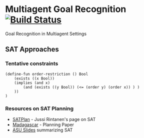 # Multiagent Goal Recognition [![Build Status](https://travis-ci.com/meneguzzi/ma-goal-recognition.svg?token=wcNhPPzeYu4Vp7Wds6rN&branch=master)](https://travis-ci.com/meneguzzi/ma-goal-recognition)
Goal Recognition in Multiagent Settings

## SAT Approaches
### Tentative constraints

```smt
(define-fun order-restriction () Bool
    (exists ((x Bool))
    (implies (and x) 
        (and (exists ((y Bool)) (<= (order y) (order x)) ) )
    ))
)
```

### Resources on SAT Planning
- [SATPlan](https://users.aalto.fi/~rintanj1/satplan.html) - Jussi Rintanen's page on SAT
- [Madagascar](https://pdfs.semanticscholar.org/6219/852661f7a774569b356ae0a1d2dcd6613171.pdf) - Planning Paper
- [ASU Slides](https://pulkitverma25.github.io/downloads/SAT_based_Planning.pdf) summarizing SAT 